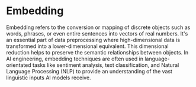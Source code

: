 # Embedding

Embedding refers to the conversion or mapping of discrete objects such as words, phrases, or even entire sentences into vectors of real numbers. It's an essential part of data preprocessing where high-dimensional data is transformed into a lower-dimensional equivalent. This dimensional reduction helps to preserve the semantic relationships between objects. In AI engineering, embedding techniques are often used in language-orientated tasks like sentiment analysis, text classification, and Natural Language Processing (NLP) to provide an understanding of the vast linguistic inputs AI models receive.